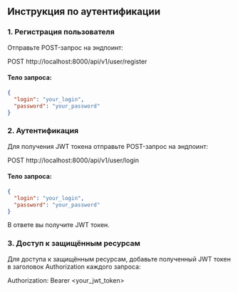 ## Инструкция по аутентификации

### 1. Регистрация пользователя

Отправьте POST-запрос на эндпоинт:

POST http://localhost:8000/api/v1/user/register

#### Тело запроса:
```json
{
  "login": "your_login",
  "password": "your_password"
}
```

### 2. Аутентификация

Для получения JWT токена отправьте POST-запрос на эндпоинт:

POST http://localhost:8000/api/v1/user/login

#### Тело запроса:
```json
{
  "login": "your_login",
  "password": "your_password"
}
```

В ответе вы получите JWT токен.

### 3. Доступ к защищённым ресурсам

Для доступа к защищённым ресурсам, добавьте полученный JWT токен в заголовок Authorization каждого запроса:

Authorization: Bearer <your_jwt_token>
